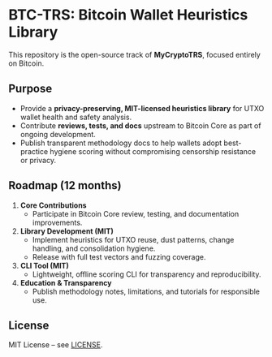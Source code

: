 # BTC-TRS: Bitcoin Wallet Heuristics Library

This repository is the open-source track of **MyCryptoTRS**, focused entirely on Bitcoin.

## Purpose
- Provide a **privacy-preserving, MIT-licensed heuristics library** for UTXO wallet health and safety analysis.
- Contribute **reviews, tests, and docs** upstream to Bitcoin Core as part of ongoing development.
- Publish transparent methodology docs to help wallets adopt best-practice hygiene scoring without compromising censorship resistance or privacy.

## Roadmap (12 months)
1. **Core Contributions**  
   - Participate in Bitcoin Core review, testing, and documentation improvements.  
2. **Library Development (MIT)**  
   - Implement heuristics for UTXO reuse, dust patterns, change handling, and consolidation hygiene.  
   - Release with full test vectors and fuzzing coverage.  
3. **CLI Tool (MIT)**  
   - Lightweight, offline scoring CLI for transparency and reproducibility.  
4. **Education & Transparency**  
   - Publish methodology notes, limitations, and tutorials for responsible use.

## License
MIT License – see [LICENSE](./LICENSE).
